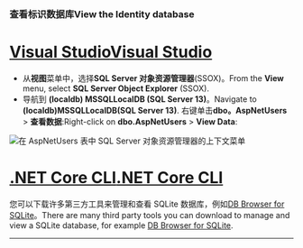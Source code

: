 ### <a name="view-the-identity-database"></a><span data-ttu-id="25769-101">查看标识数据库</span><span class="sxs-lookup"><span data-stu-id="25769-101">View the Identity database</span></span>

# <a name="visual-studiotabvisual-studio"></a>[<span data-ttu-id="25769-102">Visual Studio</span><span class="sxs-lookup"><span data-stu-id="25769-102">Visual Studio</span></span>](#tab/visual-studio) 

* <span data-ttu-id="25769-103">从**视图**菜单中，选择**SQL Server 对象资源管理器**(SSOX)。</span><span class="sxs-lookup"><span data-stu-id="25769-103">From the **View** menu, select **SQL Server Object Explorer** (SSOX).</span></span>
* <span data-ttu-id="25769-104">导航到 **(localdb) MSSQLLocalDB (SQL Server 13)**。</span><span class="sxs-lookup"><span data-stu-id="25769-104">Navigate to **(localdb)MSSQLLocalDB(SQL Server 13)**.</span></span> <span data-ttu-id="25769-105">右键单击**dbo。AspNetUsers** > **查看数据**:</span><span class="sxs-lookup"><span data-stu-id="25769-105">Right-click on **dbo.AspNetUsers** > **View Data**:</span></span>

![在 AspNetUsers 表中 SQL Server 对象资源管理器的上下文菜单](~/security/authentication/accconfirm/_static/ssox.png)

# <a name="net-core-clitabnetcore-cli"></a>[<span data-ttu-id="25769-107">.NET Core CLI</span><span class="sxs-lookup"><span data-stu-id="25769-107">.NET Core CLI</span></span>](#tab/netcore-cli)

<span data-ttu-id="25769-108">您可以下载许多第三方工具来管理和查看 SQLite 数据库，例如[DB Browser for SQLite](http://sqlitebrowser.org/)。</span><span class="sxs-lookup"><span data-stu-id="25769-108">There are many third party tools you can download to manage and view a SQLite database, for example [DB Browser for SQLite](http://sqlitebrowser.org/).</span></span>

------